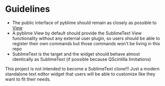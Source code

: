 # Guidelines

- The public interface of pyblime should remain as closely as possible to [View](https://www.sublimetext.com/docs/3/api_reference.html#sublime.View)
- A pyblime View by default should provide the SublimeText View functionality without any
external user plugin, so users should be able to register their own commands but
those commands won't be living in this repo
- SublimeText is the target and the widget should behave almost identically as
SublimeText (if possible because QScintilla limitations)

This project is not intended to become a SublimeText clone!!! Just a modern
standalone text editor widget that users will be able to customize like they
want to fit their needs.
